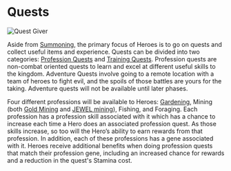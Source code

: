 # Quests

![Quest Giver](https://dfk-hv.b-cdn.net/art-assets/quest-giver.gif)

Aside from [Summoning](summoning.md), the primary focus of Heroes is to go on quests and collect useful items and experience. Quests can be divided into two categories: [Profession Quests](../professions/) and [Training Quests](../training-quests.md). Profession quests are non-combat oriented quests to learn and excel at different useful skills to the kingdom. Adventure Quests involve going to a remote location with a team of heroes to fight evil, and the spoils of those battles are yours for the taking. Adventure quests will not be available until later phases.

Four different professions will be available to Heroes: [Gardening](../professions/gardening.md), Mining (both [Gold Mining](../professions/gold-mining.md) and [JEWEL mining](../professions/jewel-mining.md)), Fishing, and Foraging. Each profession has a profession skill associated with it which has a chance to increase each time a Hero does an associated profession quest. As those skills increase, so too will the Hero’s ability to earn rewards from that profession. In addition, each of these professions has a gene associated with it. Heroes receive additional benefits when doing profession quests that match their profession gene, including an increased chance for rewards and a reduction in the quest's Stamina cost.
